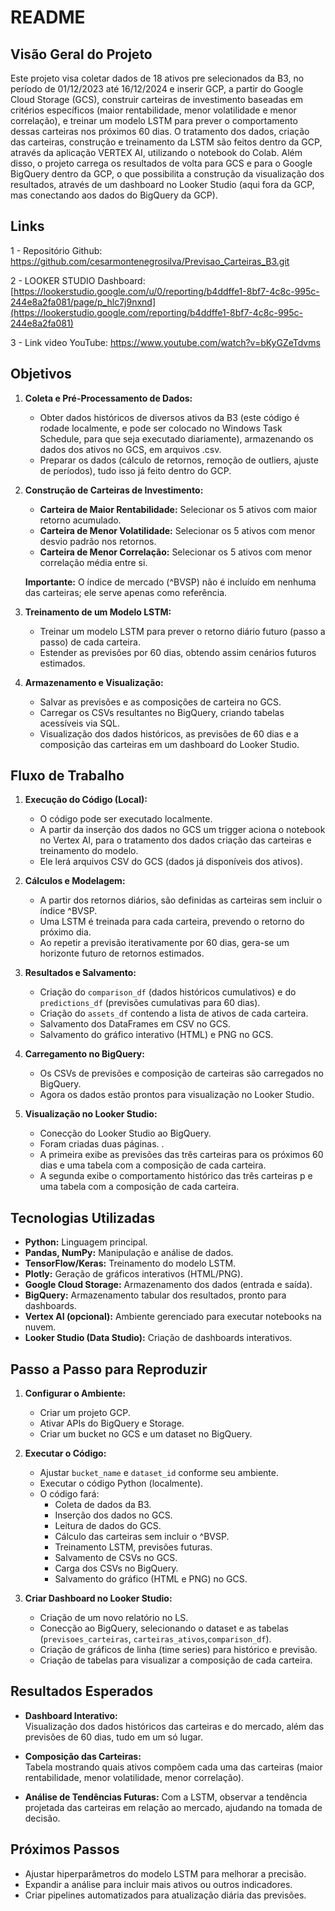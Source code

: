 # README

## Visão Geral do Projeto

Este projeto visa coletar dados de 18 ativos pre selecionados da B3, no período de 01/12/2023 até 16/12/2024 e inserir GCP, a partir do Google Cloud Storage (GCS), construir carteiras de investimento baseadas em critérios específicos (maior rentabilidade, menor volatilidade e menor correlação), e treinar um modelo LSTM para prever o comportamento dessas carteiras nos próximos 60 dias. 
O tratamento dos dados, criação das carteiras, construção e treinamento da LSTM são feitos dentro da GCP, através da aplicação VERTEX AI, utilizando o notebook do Colab. Além disso, o projeto carrega os resultados de volta para GCS e para o Google BigQuery dentro da GCP, o que possibilita a construção da visualização dos resultados, através de um dashboard no Looker Studio (aqui fora da GCP, mas conectando aos dados do BigQuery da GCP).

## Links

1 - Repositório Github: https://github.com/cesarmontenegrosilva/Previsao_Carteiras_B3.git

2 - LOOKER STUDIO Dashboard: [https://lookerstudio.google.com/u/0/reporting/b4ddffe1-8bf7-4c8c-995c-244e8a2fa081/page/p_hlc7j9nxnd](https://lookerstudio.google.com/reporting/b4ddffe1-8bf7-4c8c-995c-244e8a2fa081)

3 - Link video YouTube: https://www.youtube.com/watch?v=bKyGZeTdvms


## Objetivos

1. **Coleta e Pré-Processamento de Dados:**
   - Obter dados históricos de diversos ativos da B3 (este código é rodade localmente, e pode ser colocado no Windows Task Schedule, para que seja executado diariamente), armazenando os dados dos ativos no GCS, em arquivos .csv.
   - Preparar os dados (cálculo de retornos, remoção de outliers, ajuste de períodos), tudo isso já feito dentro do GCP.

2. **Construção de Carteiras de Investimento:**
   - **Carteira de Maior Rentabilidade:** Selecionar os 5 ativos com maior retorno acumulado.
   - **Carteira de Menor Volatilidade:** Selecionar os 5 ativos com menor desvio padrão nos retornos.
   - **Carteira de Menor Correlação:** Selecionar os 5 ativos com menor correlação média entre si.
   
   **Importante:** O índice de mercado (^BVSP) não é incluído em nenhuma das carteiras; ele serve apenas como referência.

3. **Treinamento de um Modelo LSTM:**
   - Treinar um modelo LSTM para prever o retorno diário futuro (passo a passo) de cada carteira.
   - Estender as previsões por 60 dias, obtendo assim cenários futuros estimados.

4. **Armazenamento e Visualização:**
   - Salvar as previsões e as composições de carteira no GCS.
   - Carregar os CSVs resultantes no BigQuery, criando tabelas acessíveis via SQL.
   - Visualização dos dados históricos, as previsões de 60 dias e a composição das carteiras em um dashboard do Looker Studio.

## Fluxo de Trabalho

1. **Execução do Código (Local):**
   - O código pode ser executado localmente.
   - A partir da inserção dos dados no GCS um trigger aciona o notebook no Vertex AI, para o tratamento dos dados criação   das carteiras e treinamento do modelo.
   - Ele lerá arquivos CSV do GCS (dados já disponíveis dos ativos).

2. **Cálculos e Modelagem:**
   - A partir dos retornos diários, são definidas as carteiras sem incluir o índice ^BVSP.
   - Uma LSTM é treinada para cada carteira, prevendo o retorno do próximo dia.
   - Ao repetir a previsão iterativamente por 60 dias, gera-se um horizonte futuro de retornos estimados.

3. **Resultados e Salvamento:**
   - Criação do `comparison_df` (dados históricos cumulativos) e do `predictions_df` (previsões cumulativas para 60 dias).
   - Criação do `assets_df` contendo a lista de ativos de cada carteira.
   - Salvamento dos DataFrames em CSV no GCS.
   - Salvamento do gráfico interativo (HTML) e PNG no GCS.

4. **Carregamento no BigQuery:**
   - Os CSVs de previsões e composição de carteiras são carregados no BigQuery.
   - Agora os dados estão prontos para visualização no Looker Studio.

5. **Visualização no Looker Studio:**
   - Conecção do Looker Studio ao BigQuery.
   - Foram criadas duas páginas. .
   - A primeira exibe as previsões das três carteiras para os próximos 60 dias e uma tabela com a composição de cada carteira.
   - A segunda exibe o comportamento histórico das três carteiras p e uma tabela com a composição de cada carteira.

## Tecnologias Utilizadas

- **Python:** Linguagem principal.
- **Pandas, NumPy:** Manipulação e análise de dados.
- **TensorFlow/Keras:** Treinamento do modelo LSTM.
- **Plotly:** Geração de gráficos interativos (HTML/PNG).
- **Google Cloud Storage:** Armazenamento dos dados (entrada e saída).
- **BigQuery:** Armazenamento tabular dos resultados, pronto para dashboards.
- **Vertex AI (opcional):** Ambiente gerenciado para executar notebooks na nuvem.
- **Looker Studio (Data Studio):** Criação de dashboards interativos.

## Passo a Passo para Reproduzir

1. **Configurar o Ambiente:**
   - Criar um projeto GCP.
   - Ativar APIs do BigQuery e Storage.
   - Criar um bucket no GCS e um dataset no BigQuery.
   
2. **Executar o Código:**
   - Ajustar `bucket_name` e `dataset_id` conforme seu ambiente.
   - Executar o código Python (localmente).
   - O código fará:
     - Coleta de dados da B3.
     - Inserção dos dados no GCS.
     - Leitura de dados do GCS.
     - Cálculo das carteiras sem incluir o ^BVSP.
     - Treinamento LSTM, previsões futuras.
     - Salvamento de CSVs no GCS.
     - Carga dos CSVs no BigQuery.
     - Salvamento do gráfico (HTML e PNG) no GCS.

3. **Criar Dashboard no Looker Studio:**
   - Criação de um novo relatório no LS.
   - Conecção ao BigQuery, selecionando o dataset e as tabelas (`previsoes_carteiras`, `carteiras_ativos`,`comparison_df`).
   - Criação de gráficos de linha (time series) para histórico e previsão.
   - Criação de tabelas para visualizar a composição de cada carteira.

## Resultados Esperados

- **Dashboard Interativo:**  
  Visualização dos dados históricos das carteiras e do mercado, além das previsões de 60 dias, tudo em um só lugar.
  
- **Composição das Carteiras:**  
  Tabela mostrando quais ativos compõem cada uma das carteiras (maior rentabilidade, menor volatilidade, menor correlação).

- **Análise de Tendências Futuras:**
  Com a LSTM, observar a tendência projetada das carteiras em relação ao mercado, ajudando na tomada de decisão.

## Próximos Passos

- Ajustar hiperparâmetros do modelo LSTM para melhorar a precisão.
- Expandir a análise para incluir mais ativos ou outros indicadores.
- Criar pipelines automatizados para atualização diária das previsões.

